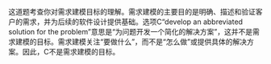 这道题考查你对需求建模目标的理解。需求建模的主要目的是明确、描述和验证客户的需求，并为后续的软件设计提供基础。选项C“develop an abbreviated solution for the problem”意思是“为问题开发一个简化的解决方案”，这并不是需求建模的目标。需求建模关注“要做什么”，而不是“怎么做”或提供具体的解决方案。因此，C不是需求建模的目标。
